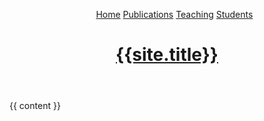 ---
---
<!DOCTYPE html>
<html>
<head>
  <meta charset="utf-8">
  <meta name="viewport" content="width=device-width, initial-scale=1">
  <span style="display:inline-block; width: 100px;"></span>
  <title>{{ page.title }} - {{site.title}}</title>
</head>

<body>
<header>
    <nav>
        <ul>
            <a href="{{site.baseurl}}/">Home</a>
            <a href="{{site.baseurl}}/publications">Publications</a>
            <a href="{{site.baseurl}}/teaching">Teaching</a>
            <a href="{{site.baseurl}}/students">Students</a>
        </ul>
    </nav>
    <a class="title-a" href="{{site.baseurl}}/"><h1 class="title">{{site.title}}</h1></a>
</header>
      
  
  {{ content }}
